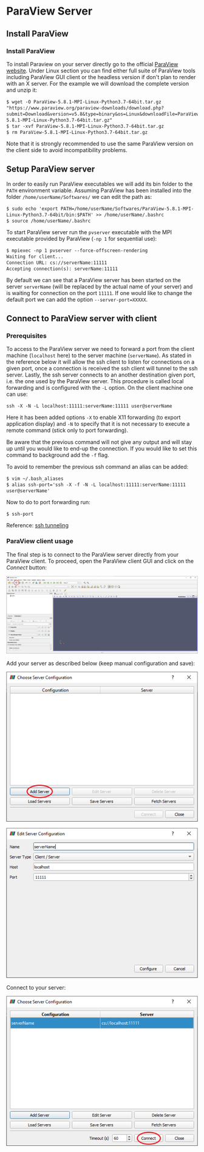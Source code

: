 # ParaView Server

## Install ParaView

### Install ParaView

To install Paraview on your server directly go to the official [ParaView website](https://www.paraview.org/). 
Under Linux section you can find either full suite of ParaView tools including ParaView GUI client or the headless version if don't plan to render with an X server. 
For the example we will download the complete version and unzip it:

```
$ wget -O ParaView-5.8.1-MPI-Linux-Python3.7-64bit.tar.gz "https://www.paraview.org/paraview-downloads/download.php?submit=Download&version=v5.8&type=binary&os=Linux&downloadFile=ParaView-5.8.1-MPI-Linux-Python3.7-64bit.tar.gz"
$ tar -xvf ParaView-5.8.1-MPI-Linux-Python3.7-64bit.tar.gz
$ rm ParaView-5.8.1-MPI-Linux-Python3.7-64bit.tar.gz
```

Note that it is strongly recommended to use the same ParaView version on the client side to avoid incompatibility problems.


## Setup ParaView server

In order to easily run ParaView executables we will add its bin folder to the `PATH` environment variable. 
Assuming ParaView has been installed into the folder `/home/userName/Softwares/` we can edit the path as:

```
$ sudo echo 'export PATH=/home/userName/Softwares/ParaView-5.8.1-MPI-Linux-Python3.7-64bit/bin:$PATH' >> /home/userName/.bashrc
$ source /home/userName/.bashrc
```

To start ParaView server run the `pvserver` executable with the MPI executable provided by ParaView (`-np 1` for sequential use):

```
$ mpiexec -np 1 pvserver --force-offscreen-rendering
Waiting for client...
Connection URL: cs://serverName:11111
Accepting connection(s): serverName:11111
```

By default we can see that a ParaView server has been started on the server `serverName` (will be replaced by the actual name of your server) and is waiting for connection on the port `11111`. 
If one would like to change the default port we can add the option `--server-port=XXXXX`.


## Connect to ParaView server with client

### Prerequisites

To access to the ParaView server we need to forward a port from the client machine (`localhost` here) to the server machine (`serverName`). 
As stated in the reference below it will allow the ssh client to listen for connections on a given port, once a connection is received the ssh client will tunnel to the ssh server. 
Lastly, the ssh server connects to an another destination given port, i.e. the one used by the ParaView server.
This procedure is called local forwarding and is configured with the `-L` option.
On the client machine one can use:

```
ssh -X -N -L localhost:11111:serverName:11111 user@serverName
```

Here it has been added options `-X` to enable X11 forwarding (to export application display) and `-N` to specify that it is not necessary to execute a remote command (stick only to port forwarding).

Be aware that the previous command will not give any output and will stay up until you would like to end-up the connection.
If you would like to set this command to background add the `-f` flag.

To avoid to remember the previous ssh command an alias can be added:

```
$ vim ~/.bash_aliases
$ alias ssh-port='ssh -X -f -N -L localhost:11111:serverName:11111 user@serverName'
```

Now to do to port forwarding run:

```
$ ssh-port
```

Reference: [ssh tunneling](https://www.ssh.com/ssh/tunneling/example)

### ParaView client usage

The final step is to connect to the ParaView server directly from your ParaView client. 
To proceed, open the ParaView client GUI and click on the *Connect* button:

![GUI](gui.png "Connect button on ParaView GUI")

Add your server as described below (keep manual configuration and save):

![Initial server list](initial_server_list.png "Initial server list")

![Server configuration](server_config.png "Server configuration")

Connect to your server:

![Final server list](final_server_list.png "Final server list")